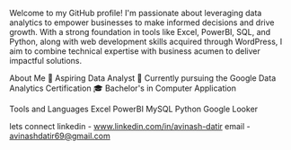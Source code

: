 Welcome to my GitHub profile! I'm passionate about leveraging data analytics to empower businesses to make informed decisions and drive growth. With a strong foundation in tools like Excel, PowerBI, SQL, and Python, along with web development skills acquired through WordPress, I aim to combine technical expertise with business acumen to deliver impactful solutions.

About Me
💼 Aspiring Data Analyst
🌱 Currently pursuing the Google Data Analytics Certification
🎓 Bachelor's in Computer Application

Tools and Languages
Excel
PowerBI
MySQL
Python
Google Looker 

lets connect 
linkedin - www.linkedin.com/in/avinash-datir
email - avinashdatir69@gmail.com

